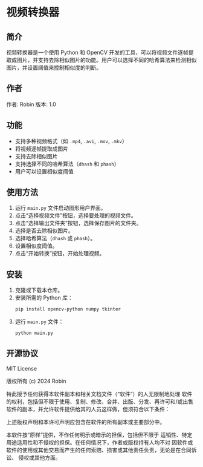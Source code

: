 # 视频转换器

## 简介

视频转换器是一个使用 Python 和 OpenCV 开发的工具，可以将视频文件逐帧提取成图片，并支持去除相似图片的功能。用户可以选择不同的哈希算法来检测相似图片，并设置阈值来控制相似度的判断。

## 作者

作者: Robin
版本: 1.0

## 功能

- 支持多种视频格式（如 `.mp4`, `.avi`, `.mov`, `.mkv`）
- 将视频逐帧提取成图片
- 支持去除相似图片
- 支持选择不同的哈希算法（`dhash` 和 `phash`）
- 用户可以设置相似度阈值

## 使用方法

1. 运行 `main.py` 文件启动图形用户界面。
2. 点击“选择视频文件”按钮，选择要处理的视频文件。
3. 点击“选择输出文件夹”按钮，选择保存图片的文件夹。
4. 选择是否去除相似图片。
5. 选择哈希算法（`dhash` 或 `phash`）。
6. 设置相似度阈值。
7. 点击“开始转换”按钮，开始处理视频。

## 安装

1. 克隆或下载本仓库。
2. 安装所需的 Python 库：
   ```bash
   pip install opencv-python numpy tkinter
   ```
3. 运行 `main.py` 文件：
   ```bash
   python main.py
   ```

## 开源协议

MIT License

版权所有 (c) 2024 Robin

特此授予任何获得本软件副本和相关文档文件（“软件”）的人无限制地处理
软件的权利，包括但不限于使用、复制、修改、合并、出版、分发、再许可和/或出售
软件的副本，并允许软件提供给其的人员这样做，但须符合以下条件：

上述版权声明和本许可声明应包含在软件的所有副本或主要部分中。

本软件按“原样”提供，不作任何明示或暗示的担保，包括但不限于
适销性、特定用途适用性和不侵权的担保。在任何情况下，作者或版权持有人均不对
因软件或软件的使用或其他交易而产生的任何索赔、损害或其他责任负责，无论是在合同诉讼、
侵权或其他方面。
